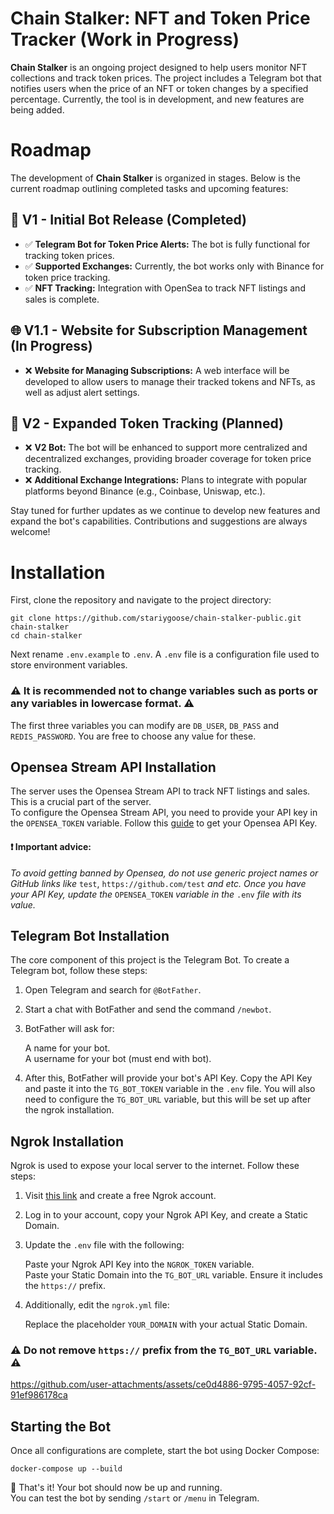 # Chain Stalker: NFT and Token Price Tracker (Work in Progress)

**Chain Stalker** is an ongoing project designed to help users monitor NFT collections and track token prices. The project includes a Telegram bot that notifies users when the price of an NFT or token changes by a specified percentage. Currently, the tool is in development, and new features are being added.

# Roadmap

The development of **Chain Stalker** is organized in stages. Below is the current roadmap outlining completed tasks and upcoming features:

## 🚀 V1 - Initial Bot Release (Completed)
- ✅ **Telegram Bot for Token Price Alerts:** The bot is fully functional for tracking token prices.
- ✅ **Supported Exchanges:** Currently, the bot works only with Binance for token price tracking.
- ✅ **NFT Tracking:** Integration with OpenSea to track NFT listings and sales is complete.

## 🌐 V1.1 - Website for Subscription Management (In Progress)
- ❌ **Website for Managing Subscriptions:** A web interface will be developed to allow users to manage their tracked tokens and NFTs, as well as adjust alert settings.

## 🚀 V2 - Expanded Token Tracking (Planned)
- ❌ **V2 Bot:** The bot will be enhanced to support more centralized and decentralized exchanges, providing broader coverage for token price tracking.
- ❌ **Additional Exchange Integrations:** Plans to integrate with popular platforms beyond Binance (e.g., Coinbase, Uniswap, etc.).

Stay tuned for further updates as we continue to develop new features and expand the bot's capabilities. Contributions and suggestions are always welcome!


# Installation
First, clone the repository and navigate to the project directory:

```terminal
git clone https://github.com/stariygoose/chain-stalker-public.git chain-stalker
cd chain-stalker
```

Next rename `.env.example` to `.env`.
A `.env` file is a configuration file used to store environment variables.
### ⚠️ It is recommended not to change variables such as ports or any variables in lowercase format. ⚠️

The first three variables you can modify are `DB_USER`, `DB_PASS` and `REDIS_PASSWORD`.  You are free to choose any value for these.

## Opensea Stream API Installation
The server uses the Opensea Stream API to track NFT listings and sales. This is a crucial part of the server.  
To configure the Opensea Stream API, you need to provide your API key in the `OPENSEA_TOKEN` variable. Follow this [guide](https://docs.opensea.io/reference/api-keys) to get your Opensea API Key.  
#### ❗ Important advice:
*To avoid getting banned by Opensea, do not use generic project names or GitHub links like* `test`, `https://github.com/test` *and etc.
Once you have your API Key, update the* `OPENSEA_TOKEN` *variable in the* `.env` *file with its value.*

## Telegram Bot Installation
The core component of this project is the Telegram Bot. To create a Telegram bot, follow these steps:  
1. Open Telegram and search for `@BotFather`.
2. Start a chat with BotFather and send the command `/newbot`.
3. BotFather will ask for:

    A name for your bot.  
    A username for your bot (must end with bot).

4. After this, BotFather will provide your bot's API Key. Copy the API Key and paste it into the `TG_BOT_TOKEN` variable in the `.env` file.
You will also need to configure the `TG_BOT_URL` variable, but this will be set up after the ngrok installation.

## Ngrok Installation
Ngrok is used to expose your local server to the internet. Follow these steps:
1. Visit [this link](https://dashboard.ngrok.com/login) and create a free Ngrok account.
2. Log in to your account, copy your Ngrok API Key, and create a Static Domain.
3. Update the `.env` file with the following:
   
   Paste your Ngrok API Key into the `NGROK_TOKEN` variable.  
   Paste your Static Domain into the `TG_BOT_URL` variable. Ensure it includes the `https://` prefix.
   
6. Additionally, edit the `ngrok.yml` file:
   
   Replace the placeholder `YOUR_DOMAIN` with your actual Static Domain.
### ⚠️ Do not remove `https://` prefix from the `TG_BOT_URL` variable. ⚠️

https://github.com/user-attachments/assets/ce0d4886-9795-4057-92cf-91ef986178ca

## Starting the Bot
Once all configurations are complete, start the bot using Docker Compose:  
```terminal
docker-compose up --build
```
🎉 That's it! Your bot should now be up and running.  
You can test the bot by sending `/start` or `/menu` in Telegram.